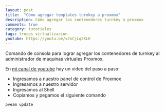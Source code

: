 ```yaml
---
layout: post
title:  "Cómo agregar templates turnkey a proxmox"
description: Cómo agregar los contenedores turnkey a proxmox
comments: true
category: tutoriales
tags: trucos virtualizacion
youtube: https://youtu.be/x2nCjLq2KLE
---
```

Comando de consola para lograr agregar los contenedores de turnkey al administrador de maquinas virtuales Proxmox.

En <a target="_blank" href="{{ page.youtube }}">mi canal de youtube</a> hay un video del paso a paso:

* Ingresamos a nuestro panel de control de Proxmox
* Ingresamos a nuestro servidor
* Ingresamos al Shell
* Copiamos y pegamos el siguiente comando

```C#
pveam update
```
